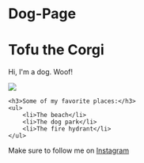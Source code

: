 # Dog-Page 
<!DOCTYPE html>
<html>
<head>
	<title>Tofu the Corgi</title>
</head>
<body>

<h1>Tofu the Corgi</h1>

<p>Hi, I'm a dog. Woof!</p>

<img src="https://pbs.twimg.com/profile_images/711631576619028480/kDJfVU9u_400x400.jpg">
	

	<h3>Some of my favorite places:</h3>
	<ul>
		<li>The beach</li>
		<li>The dog park</li>
		<li>The fire hydrant</li>
	</ul>
<p>Make sure to follow me on <a href="https://www.instagram.com/tofu_corgi/?hl=en">Instagram</a>
</p>

</body>
</html> 
